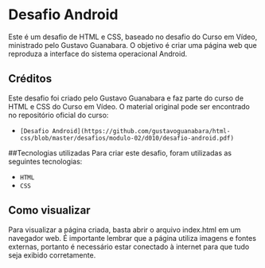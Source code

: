 # Desafio Android
Este é um desafio de HTML e CSS, baseado no desafio do Curso em Vídeo, ministrado pelo Gustavo Guanabara. O objetivo é criar uma página web que reproduza a interface do sistema operacional Android.

## Créditos
Este desafio foi criado pelo Gustavo Guanabara e faz parte do curso de HTML e CSS do Curso em Vídeo. O material original pode ser encontrado no repositório oficial do curso:

- `[Desafio Android](https://github.com/gustavoguanabara/html-css/blob/master/desafios/modulo-02/d010/desafio-android.pdf)`

##Tecnologias utilizadas
Para criar este desafio, foram utilizadas as seguintes tecnologias:

- `HTML`
- `CSS`

## Como visualizar
Para visualizar a página criada, basta abrir o arquivo index.html em um navegador web. É importante lembrar que a página utiliza imagens e fontes externas, portanto é necessário estar conectado à internet para que tudo seja exibido corretamente.
